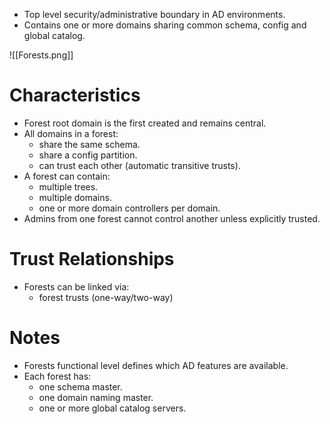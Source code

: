 - Top level security/administrative boundary in AD environments.
- Contains one or more domains sharing common schema, config and global catalog.

![[Forests.png]]
# Characteristics

- Forest root domain is the first created and remains central.
- All domains in a forest:
	- share the same schema.
	- share a config partition.
	- can trust each other (automatic transitive trusts).
- A forest can contain:
	- multiple trees.
	- multiple domains.
	- one or more domain controllers per domain.
- Admins from one forest cannot control another unless explicitly trusted.
# Trust Relationships

- Forests can be linked via:
	- forest trusts (one-way/two-way)
# Notes

- Forests functional level defines which AD features are available.
- Each forest has:
	- one schema master.
	- one domain naming master.
	- one or more global catalog servers.

